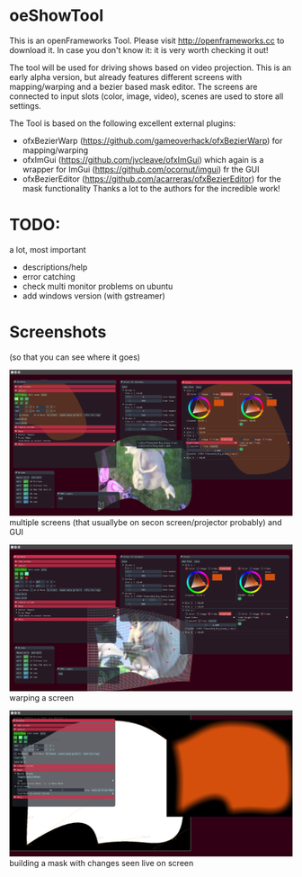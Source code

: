 # oeShowTool

This is an openFrameworks Tool. 
Please visit http://openframeworks.cc to download it. In case you don't know it: it is very worth checking it out!
 

The tool will be used for driving shows based on video projection. 
This is an early alpha version, but already features different screens with mapping/warping and a bezier based mask editor.
The screens are connected to input slots (color, image, video), scenes are used to store all settings.

The Tool is based on the following excellent external plugins:
- ofxBezierWarp (https://github.com/gameoverhack/ofxBezierWarp) for mapping/warping
- ofxImGui (https://github.com/jvcleave/ofxImGui) which again is a wrapper for ImGui (https://github.com/ocornut/imgui) fr the GUI
- ofxBezierEditor (https://github.com/acarreras/ofxBezierEditor) for the mask functionality
Thanks a lot to the authors for the incredible work!


# TODO:

a lot, most important 
- descriptions/help
- error catching
- check multi monitor problems on ubuntu
- add windows version (with gstreamer)

# Screenshots
(so that you can see where it goes)

[![screenshot multiple_screens](https://raw.githubusercontent.com/dasoe/oeShowTool/master/bin/data/screenShots/oeShowTool_screen1.png)](https://raw.githubusercontent.com/dasoe/oeShowTool/master/bin/data/screenShots/oeShowTool_screen1.png)
multiple screens (that usuallybe on secon screen/projector probably) and GUI


[![screenshot warping_a_screen](https://raw.githubusercontent.com/dasoe/oeShowTool/master/bin/data/screenShots/oeShowTool_screen2.png)](https://raw.githubusercontent.com/dasoe/oeShowTool/master/bin/data/screenShots/oeShowTool_screen2.png)
warping a screen


[![screenshot building_a_mask](https://raw.githubusercontent.com/dasoe/oeShowTool/master/bin/data/screenShots/oeShowTool_screen3.png)](https://raw.githubusercontent.com/dasoe/oeShowTool/master/bin/data/screenShots/oeShowTool_screen3.png)
building a mask with changes seen live on screen
